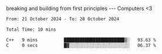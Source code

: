 breaking and building from first principles --- Computers <3

<!--START_SECTION:waka-->

```txt
From: 21 October 2024 - To: 28 October 2024

Total Time: 10 mins

C++   9 mins          ███████████████████████▒░   93.63 %
C     0 secs          █▓░░░░░░░░░░░░░░░░░░░░░░░   06.37 %
```

<!--END_SECTION:waka-->
